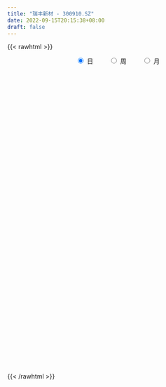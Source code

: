 ```yaml
---
title: "瑞丰新材 - 300910.SZ"
date: 2022-09-15T20:15:38+08:00
draft: false
---
```

{{< rawhtml >}}
    <div style="text-align: center">
        <label style="padding: 1rem;"><input style="margin-right: .5rem" type="radio" name="period" value="D" checked onclick="period_change(this)">日</label>
        <label style="padding: 1rem;"><input style="margin-right: .5rem" type="radio" name="period" value="W" onclick="period_change(this)">周</label>
        <label style="padding: 1rem;"><input style="margin-right: .5rem" type="radio" name="period" value="M" onclick="period_change(this)">月</label>
    </div>
    <div id="chart" style="height: 700px;"></div> 
    <script type="text/javascript">
        const D_v = [265239.82,178812.76,127866.94,154669.89,110350.59,71672.88,65908.51,87731.6,63380.52,58039.14,72346.67,47863.1,41564.38,43413.77,51141.52,51458.42,41984.56,51359.05,50642.97,64865.94,62270.12,39246.4,51663.91,59310.39,31575.37,101771.92,64932.13,42558.59,108663.12,115936.55,75778.19,44514.88,56887.15,44421.32,55670.16,45989.53,44589.13,48487.7,31153.14,27654.1,33430.33,32444.37,48963.35,36756.19,35875.88,32924.85,30083.06,27781.96,21212.11,26462.48,13798.61,17688.0,17529.25,21146.54,21567.78,24574.62,20676.32,16025.18,31972.82,18951.56,25923.86,19000.03,14087.41,27195.62,25243.57,22125.07,35376.93,17001.3,10348.96,13835.56,11318.64,8014.24,13038.38,13643.55,24622.74,22549.5,19756.67,11997.62,10304.67,8930.68,24960.99,13215.58,19631.69,23997.42,37309.44,23156.81,27769.44,26010.93,27167.44,40389.17,13758.5,13799.61,13621.76,10814.81,12557.93,31676.74,16470.57,24951.27,17338.12,26337.62,10347.92,7369.24,13548.0,8469.71,11501.62,10047.15,6929.0,5285.0,15931.98,10826.76,10658.98,15792.14,6698.02,8815.0,9707.98,10031.08,9915.27,7396.07,6809.98,21526.13,10368.54,12332.91,10866.28,8948.01,14718.27,9561.34,10905.82,8319.93,7511.42,9806.05,10767.95,20073.28,21159.03,12107.99,15196.6,11016.04,13837.13,7219.28,7871.88,10385.31,5295.33,10087.66,6945.53,7676.38,9467.44,6408.84,10156.74,6692.67,13645.72,15661.99,22777.88,12580.52,9478.86,14889.36,11416.24,17520.6,12924.17,9945.45,11721.84,9320.04,12568.74,15776.66,14046.76,9302.55,7771.09,12775.31,11888.01,22327.52,15819.19,9099.59,12513.03,10547.51,9074.01,7013.77,6114.64,4710.66,8127.73,8360.23,5506.15,7119.14,8069.3,22849.95,17860.75,14009.97,9209.33,7826.61,18007.0,10923.08,16683.51,10242.46,6055.63,10099.61,5204.36,6948.73,8575.69,5159.97,3964.52,10972.65,13072.28,14915.89,5326.91,7034.19,10434.37,5388.04,7064.72,4342.07,5136.85,6194.8,5764.33,6909.1,6718.11,4196.67,6383.08,5906.71,5079.89,4869.6,8289.24,7551.24,7339.22,21960.44,14095.2,5931.33,6332.0,3987.24,6590.36,5339.93,4093.86,4557.27,6557.89,5810.49,5012.29,7734.33,11269.21,5509.9,5641.0,5478.08,10646.56,8660.74,7983.35,2859.74,4478.85,3637.33,10447.81,29960.01,25346.23,13526.72,11460.22,8684.32,8818.6,10833.77,11206.79,18808.92,31072.0,15120.82,8546.38,6533.0,4058.0,8630.0,7473.61,4684.24,5650.29,3661.43,4924.31,3839.47,7666.49,6673.05,6994.28,9137.42,7486.93,6711.93,7076.0,7431.69,8676.9,9721.0,12817.7,6890.0,4113.9,4082.3,3235.4,3276.55,5619.39,4917.94,2637.41,2820.41,6347.68,2981.18,7371.5,5445.93,2708.35,3617.36,16181.96,8693.5,3669.58,6620.72,3886.65,4132.57,5773.78,6218.0,9018.0,5109.63,8276.01,6947.99,6089.67,5346.38,6588.3,14123.28,11285.84,7676.79,8381.27,9640.5,10383.06,10071.58,6901.16,7361.4,7761.73,7722.43,4455.74,2949.0,3195.69,5402.13,3687.64,6338.45,6041.53,4573.45,5640.0,2847.41,3588.82,6674.89,5040.13,14254.06,14432.01,18059.17,12866.82,9140.03,20185.28,22293.0,20328.01,11889.23,12602.54,14895.06,11079.92,12159.23,9979.06,8023.0,11752.39,7668.05,5280.44,4338.16,8245.75,11884.1,5757.0,5655.95,7136.49,7000.12,4930.03,5133.46,5694.91,5215.51,13028.61,6218.84,4838.76,6427.64,6221.86,6500.23,6440.89,21244.21,14014.45,8786.81,9479.95,6250.35,8573.0,8333.11,5792.91,7205.45,5169.02,9000.43,8239.0,5931.0,5369.12,9512.82,14632.02,30119.11,12964.69,13366.74,9791.4,7170.41,10729.12,12111.82,10565.96,19583.12,13659.95,12885.75,11596.33,7826.5,8034.27,7711.08,6200.34,8763.32,23779.41,12763.37,9567.76,10834.9,3860.43,5533.93,11470.53,5895.5,9138.32,17383.0,16610.43,8463.31,12549.53,8797.99,12166.96,5591.9,7232.66,21653.95,10496.0,21435.29,16459.74,8000.11,8261.27,6277.42,10207.0,12378.57,11952.1,35594.81,25461.0,17424.45,14687.23,10005.04,24456.32,17059.48,18178.88,14441.66,15458.9,11276.25,15359.38,12728.01,19911.96]
const D_histogram = [0.0,0.126997151,0.3636610482,-0.3735521497,-1.20495736,-1.7184948238,-1.819443144,-1.660007945,-1.8416360711,-2.0618586848,-2.4234066666,-2.4501978758,-2.3807964737,-2.3475944283,-2.1292547775,-1.9941965301,-1.7824078647,-1.6827282966,-1.6323704461,-1.3374298774,-0.8173632819,-0.3500705007,-0.4583913091,-0.3559861168,-0.1771129658,0.8161002858,1.2006833894,1.4821111985,1.9596355164,2.3729406777,2.0418145514,1.7347920885,1.240590667,1.0337780283,0.8866687011,0.9613605283,0.9513481843,0.8559689769,0.7063034227,0.6252128177,0.6467273001,0.7286744632,0.9944290975,0.7376088461,0.3992413886,0.4146009477,0.4718683329,0.2864818924,0.2733293076,0.003797214,-0.0759888376,-0.0937549926,-0.0446998414,0.1509816132,0.4241344713,0.6054764709,0.486090656,0.4571427537,0.716375102,0.7593814668,0.8607110835,0.7156306762,0.7264897836,0.7792568506,0.8505579109,0.7408136511,0.2625584883,-0.150974596,-0.3417366099,-0.3386950745,-0.4254433606,-0.402770671,-0.2779622161,-0.1780091383,-0.026354956,0.2091650099,0.3516866082,0.3402156493,0.3813843787,0.3778525931,0.5964307492,0.6918784337,0.7284587567,0.7022280699,1.0888704314,1.3535263396,1.6702691152,1.7880114021,1.5550728494,0.868493916,0.3681069298,0.0825657084,-0.2654086353,-0.4549790815,-0.3670881692,0.2393838733,0.6548167588,1.249519066,1.5154040941,1.4295272727,1.2858752513,1.005311415,0.6162505024,0.3543131327,0.2156104541,0.0371222283,-0.1372472932,-0.2306586609,0.0294857831,0.0680348772,0.1971745462,0.6770948902,0.8307005284,0.7532402423,0.913649397,0.9739811414,0.8666481586,0.7063789033,0.6856477427,0.3855869981,0.1716349132,0.4755840125,0.4061916013,0.3505676653,0.2884596577,0.2210568461,0.420760899,0.4879987037,0.2320850862,-0.2562449712,-0.5264706061,-0.9190429615,-1.8334093705,-2.1413929373,-2.4764983351,-2.5737338323,-2.0207941204,-1.563349877,-1.5033509248,-1.3092758019,-1.2323596648,-1.3551824055,-1.3454195871,-1.3635954501,-1.5643388278,-1.4952807926,-1.1769182911,-1.0526223218,-1.2965872787,-1.6981909215,-2.1098585275,-2.3393480741,-2.4168682213,-2.5574050832,-2.4351495659,-2.1298942151,-1.9718890629,-1.5915158971,-1.366324186,-1.1194526689,-0.7277074097,-0.7062918472,-0.5693365302,-0.2209788274,0.0493946195,0.4691158629,0.7972768547,1.5034115243,1.7320949175,1.8874542902,2.1375718954,2.2012695283,2.0829687395,1.7926984543,1.4861818024,1.2364080572,0.7561447108,0.576702497,0.5077475306,0.4517890539,0.6515782478,1.2919916691,1.6149353745,1.4821598492,1.4566182584,1.3118747767,0.5060639567,0.024524514,-0.0964781504,-0.3155157927,-0.360436597,-0.2011505739,-0.121512529,-0.1748280031,-0.413581959,-0.5687590704,-0.6685026437,-0.8952278061,-1.1793205593,-1.4313737308,-1.4088297932,-1.3391416409,-1.3655880226,-1.2646341583,-1.2304660195,-1.2039593637,-1.0226324265,-0.6920913806,-0.3756733495,-0.185946533,0.1375743478,0.4434423809,0.5859077011,0.862211526,1.0425800558,1.2262915773,1.2056672951,1.1063566202,0.7753400328,0.5048565863,0.1870634563,0.0173091084,0.0730082213,0.1214266822,-0.0194135022,-0.0002249451,0.0021129955,0.005249101,-0.0659575495,-0.1147836812,-0.2667381835,-0.1722621678,0.0146758565,0.1023154238,0.2256356721,0.3490247203,0.541136155,0.6584417941,0.5393301904,0.4180886605,0.3557980979,0.3278058846,0.4228633833,0.4193442094,0.7061794786,0.8182092346,0.8659052933,0.7271291436,0.4668826008,0.0160820517,-0.0436302264,0.2681817966,0.0313654993,0.05014492,-0.0757440334,-0.24150219,-0.3304742295,-0.2631545007,-0.3496922373,-0.3875706984,-0.3997395842,-0.475293639,-0.4553442968,-0.3851158809,-0.2363994704,-0.2748508764,-0.2263094991,-0.0084852198,0.259370569,0.3697303156,0.3390087718,0.2723903206,0.4529016348,0.5576432022,0.7880978645,0.5933503524,0.3515492665,0.3678225804,0.3373912814,0.1795953331,-0.0833529049,-0.3669637464,-0.5291209193,-0.6430991866,-0.7456044093,-0.903406927,-1.0619248665,-1.2050556914,-1.2287368955,-1.1377695518,-1.4219272878,-1.4259296773,-1.3159703461,-1.0071588693,-0.8256434951,-0.6517762995,-0.6039271513,-0.6062012311,-0.7213536759,-0.6628119679,-0.6175756851,-0.399762424,-0.2087326923,-0.1021027822,-0.0486246352,-0.1664470184,-0.277229593,-0.4441690311,-0.6071867855,-0.6825120998,-0.723534473,-0.5880090222,-0.5205369609,-0.5829475267,-0.4407297891,-0.1403297034,0.0957314045,0.264833297,0.3556948223,0.4940512516,0.5650910985,0.5787154065,0.6385588649,0.5957819427,0.6720876018,0.6771011633,0.6720002177,0.612708576,0.5326501145,0.6263530638,0.2993218071,0.5706278505,0.5766623057,0.4830839028,0.8005725844,1.2838518895,1.3207565974,1.3390571364,1.0736514283,0.6221066019,0.0174339507,-0.569233264,-0.8336803666,-1.0769616696,-0.9790622854,-0.7914715839,-0.6437623691,-0.4590410938,-0.2910291782,-0.0688823768,0.0844475577,0.2227901998,0.2699506736,0.3430262747,0.3849745709,0.3960401451,0.4628474928,0.5089814985,0.4007332076,0.2840834258,0.1893332487,0.1236937546,0.0992427559,0.1590993732,0.2274546636,0.626972367,0.8881283247,0.9555881105,0.9674043397,0.8381353138,0.8671719451,0.8617448529,0.7966609043,0.6849322479,0.5878304455,0.5515101721,0.5264919536,0.4340024922,0.3139316366,0.3684996749,0.6003033399,1.0745412151,1.3026420999,1.3187848426,1.3935063729,1.2751271966,1.1334657401,0.8939857553,0.7619791804,0.7605922289,0.7475168537,0.5812309947,0.2184561574,-0.0038949853,-0.0672159575,-0.1211992767,-0.149631211,-0.0855498768,0.1054666781,0.1602971092,0.1699250764,0.1407563578,0.0463592303,0.0569580281,0.1843731201,0.0926419117,-0.14333558,-0.2240923536,-0.1332543794,-0.2469234443,-0.1153004837,0.0498342248,0.186998103,0.1094753813,0.195405041,0.3284175897,0.3434588299,0.6582345036,0.9303637825,0.8185908487,0.5467702299,0.3037860569,0.3359810804,0.0761597221,-0.1043562766,0.3591053842,0.7888237579,0.7454897093,0.3896354949,0.0994495787,0.3816935394,0.5086438512,0.5119377426,0.5282841401,0.6962548977,0.7338031292,0.7389328828,0.7728444061,0.135216732]
const D_fast = [0.0,0.1587464387,0.486325598,-0.3442756373,-1.4769201876,-2.4200813574,-2.9758904635,-3.2314572508,-3.8734943947,-4.6091816795,-5.576581328,-6.2159220062,-6.7417197226,-7.2954162842,-7.6093903278,-7.9728812129,-8.2066945136,-8.5276970197,-8.8854317807,-8.9248486814,-8.6091229064,-8.2293477504,-8.452266386,-8.4388577229,-8.3042628134,-7.1070244903,-6.4222705394,-5.7703149306,-4.8028817337,-3.7963414029,-3.6170138913,-3.4903383322,-3.6743920869,-3.6227602186,-3.5482023705,-3.2331704112,-3.0053457091,-2.8867326723,-2.8598223708,-2.7846097714,-2.601413464,-2.3372976851,-1.8229357764,-1.8953538163,-2.1339109266,-2.0149011306,-1.8396666622,-1.9534326296,-1.8982528874,-2.1668356776,-2.2656189386,-2.3068238417,-2.2689436508,-2.035516793,-1.656330317,-1.3236191997,-1.3214823506,-1.2361445645,-0.7978184407,-0.5649667091,-0.2484593216,-0.2146320599,-0.0221505066,0.2254307731,0.5093713111,0.5848304641,0.1722149234,-0.2790618099,-0.5552579763,-0.6368902095,-0.8299993357,-0.908019314,-0.852701413,-0.7972506198,-0.6521851764,-0.3643739581,-0.1339307078,-0.0603477543,0.0761670697,0.1670984324,0.5347842758,0.8032015687,1.0218965809,1.1712229115,1.8300828809,2.433120374,3.1674304284,3.7321755659,3.8880052255,3.4185497711,3.0101895174,2.745289723,2.3309632206,2.0276480039,2.023766874,2.6900848848,3.26922196,4.1763040337,4.8210400853,5.0925450821,5.2703618735,5.241125891,5.0061276039,4.8327685174,4.7479684523,4.5787607836,4.3700794388,4.2190034059,4.4865192956,4.542077109,4.7205104146,5.3697044811,5.7309852515,5.8418350259,6.2306565298,6.5344835596,6.6438126165,6.660138087,6.8108188621,6.6071548669,6.4361115104,6.8589566128,6.8911121019,6.9231300823,6.933136989,6.920998389,7.2258926667,7.4151301472,7.2172378013,6.6648465011,6.2630032147,5.6406701189,4.2679513672,3.4246195662,2.4703895846,1.7297206293,1.7774618111,1.8440685853,1.5282298062,1.3949859787,1.1638121995,0.7021938575,0.3756017791,0.0165270536,-0.5753010311,-0.880063194,-0.8559302653,-0.9947898765,-1.5629016531,-2.3890530261,-3.328185264,-4.1425118291,-4.8242490317,-5.6041371643,-6.0906690385,-6.3178872415,-6.652854355,-6.6703601635,-6.7867494989,-6.8197411491,-6.6099227422,-6.7650801415,-6.770458957,-6.4773459611,-6.1946238594,-5.6576236502,-5.1301434447,-4.048155894,-3.3864487715,-2.7592258262,-1.9747152472,-1.3607002323,-0.9582588362,-0.8003545078,-0.7353257091,-0.6759974399,-0.9672246086,-1.0024911983,-0.9445092819,-0.8875204952,-0.5248367393,0.4385745992,1.1652521482,1.4030165852,1.7416295591,1.9248547716,1.2455599407,0.7701516265,0.6250294245,0.3271128341,0.1920828805,0.3010812601,0.3503411728,0.2533186979,-0.0888307477,-0.3861976268,-0.653066861,-1.1035989749,-1.6825218679,-2.2924184721,-2.6220819829,-2.8871792408,-3.2550226282,-3.4702273034,-3.7436756695,-4.0181588546,-4.0924900241,-3.9349718233,-3.7124721295,-3.5692319463,-3.2113174786,-2.7945888503,-2.5056466047,-2.0137898983,-1.5727763546,-1.0824919388,-0.8016993972,-0.6244209171,-0.7616024963,-0.9058717962,-1.1768990621,-1.3423261329,-1.2683749646,-1.1895998332,-1.3352933931,-1.3161610723,-1.3132948828,-1.3088465021,-1.39654254,-1.474064592,-1.6927036402,-1.6412931664,-1.450686178,-1.3374677548,-1.1577385884,-0.9470933602,-0.6196978866,-0.337781799,-0.3220608551,-0.3387802199,-0.3121212581,-0.2581620002,-0.0573886557,0.0439282228,0.5073083616,0.8238904263,1.0880628083,1.1310689445,0.9875430519,0.5407630158,0.4701431811,0.8490006532,0.6200257307,0.6513413815,0.5065164197,0.2803827156,0.1087921187,0.1103232223,-0.0636375736,-0.1984087092,-0.3105124912,-0.5048899557,-0.5987766877,-0.624827242,-0.5352106991,-0.6423748243,-0.6504108217,-0.4347078474,-0.1020094163,0.1007829091,0.1548135583,0.1562926873,0.4500294102,0.6941817781,1.1216609066,1.0752509826,0.9213372133,1.0295661723,1.0834826937,0.9705855786,0.6867991144,0.3114473363,0.0170099336,-0.2577431304,-0.5466494554,-0.9303037049,-1.3543028609,-1.7986976087,-2.1295630367,-2.3230380809,-2.9626776389,-3.3231624477,-3.5421957031,-3.4851739435,-3.5100694431,-3.4991463224,-3.602278962,-3.7561033496,-4.0515942134,-4.1587554974,-4.2679131359,-4.1500404807,-4.0111939221,-3.9300897075,-3.8887677194,-4.0482018572,-4.2282918301,-4.5062735259,-4.8210879767,-5.0670413159,-5.2889473074,-5.3004241121,-5.3630862911,-5.5712337386,-5.5391984483,-5.2738807884,-5.0138868293,-4.7785766126,-4.5987913817,-4.3369221395,-4.124609518,-3.9663063584,-3.7468231837,-3.6406546203,-3.3963270607,-3.2220382084,-3.0591390996,-2.9652535972,-2.9121495302,-2.6618583149,-2.9140591198,-2.5000961138,-2.3498960821,-2.3227035094,-1.8050716816,-1.0008294042,-0.633735547,-0.2806707238,-0.2776635749,-0.5736817508,-1.1739959143,-1.9029714451,-2.3758386393,-2.8883603597,-3.0352265468,-3.0455037413,-3.0587351188,-2.988774117,-2.8935194959,-2.6885932886,-2.5141514648,-2.3201112727,-2.2054631306,-2.0466309607,-1.9084390218,-1.7983634113,-1.6158441904,-1.44246481,-1.4505297991,-1.4961587244,-1.5435755893,-1.5782916448,-1.5779319545,-1.4783004939,-1.3530815377,-0.7968207425,-0.3136327036,-0.0072758902,0.2463914239,0.3266562264,0.5724858441,0.7824949651,0.9165762426,0.9760806482,1.0259364571,1.1274937267,1.2340984966,1.2501096582,1.2085217118,1.3552146688,1.7370941688,2.4799673477,3.0337287575,3.3795677109,3.8026658344,4.0030684573,4.1447734358,4.1287898898,4.18727811,4.3760392157,4.5498430539,4.5288649436,4.2207041456,3.9973792567,3.9172542951,3.8329711567,3.7671314196,3.8098252847,4.027208509,4.1221132175,4.1742224538,4.1802428247,4.0974355047,4.1222738095,4.2957821815,4.227211451,3.9554000644,3.8186202024,3.8761445817,3.7007446557,3.8035424954,3.9811357601,4.165049164,4.1148952877,4.2496762076,4.4647931538,4.5656991014,5.045033401,5.5497536255,5.642628404,5.5075003426,5.3404626838,5.4566529775,5.2158715497,5.0092664818,5.5625044886,6.1894288018,6.3324671805,6.0740218398,5.8086983183,6.1863656639,6.4404769385,6.5717552655,6.7201726981,7.0622071801,7.2832061939,7.4730691682,7.700191793,7.0963683019]
const D_slow = [0.0,0.0317492877,0.1226645498,0.0292765124,-0.2719628276,-0.7015865336,-1.1564473196,-1.5714493058,-2.0318583236,-2.5473229948,-3.1531746614,-3.7657241304,-4.3609232488,-4.9478218559,-5.4801355503,-5.9786846828,-6.424286649,-6.8449687231,-7.2530613346,-7.587418804,-7.7917596245,-7.8792772497,-7.9938750769,-8.0828716061,-8.1271498476,-7.9231247761,-7.6229539288,-7.2524261291,-6.7625172501,-6.1692820806,-5.6588284428,-5.2251304206,-4.9149827539,-4.6565382468,-4.4348710716,-4.1945309395,-3.9566938934,-3.7427016492,-3.5661257935,-3.4098225891,-3.2481407641,-3.0659721483,-2.8173648739,-2.6329626624,-2.5331523152,-2.4295020783,-2.3115349951,-2.239914522,-2.1715821951,-2.1706328916,-2.189630101,-2.2130688491,-2.2242438095,-2.1864984062,-2.0804647883,-1.9290956706,-1.8075730066,-1.6932873182,-1.5141935427,-1.324348176,-1.1091704051,-0.9302627361,-0.7486402902,-0.5538260775,-0.3411865998,-0.155983187,-0.0903435649,-0.1280872139,-0.2135213664,-0.298195135,-0.4045559751,-0.5052486429,-0.5747391969,-0.6192414815,-0.6258302205,-0.573538968,-0.485617316,-0.4005634036,-0.305217309,-0.2107541607,-0.0616464734,0.111323135,0.2934378242,0.4689948417,0.7412124495,1.0795940344,1.4971613132,1.9441641637,2.3329323761,2.5500558551,2.6420825876,2.6627240146,2.5963718558,2.4826270854,2.3908550432,2.4507010115,2.6144052012,2.9267849677,3.3056359912,3.6630178094,3.9844866222,4.235814476,4.3898771016,4.4784553847,4.5323579983,4.5416385553,4.507326732,4.4496620668,4.4570335126,4.4740422319,4.5233358684,4.6926095909,4.900284723,5.0885947836,5.3170071329,5.5605024182,5.7771644579,5.9537591837,6.1251711194,6.2215678689,6.2644765972,6.3833726003,6.4849205006,6.572562417,6.6446773314,6.6999415429,6.8051317677,6.9271314436,6.9851527151,6.9210914723,6.7894738208,6.5597130804,6.1013607378,5.5660125035,4.9468879197,4.3034544616,3.7982559315,3.4074184623,3.031580731,2.7042617806,2.3961718644,2.057376263,1.7210213662,1.3801225037,0.9890377967,0.6152175986,0.3209880258,0.0578324454,-0.2663143743,-0.6908621047,-1.2183267366,-1.8031637551,-2.4073808104,-3.0467320812,-3.6555194726,-4.1879930264,-4.6809652921,-5.0788442664,-5.4204253129,-5.7002884801,-5.8822153326,-6.0587882944,-6.2011224269,-6.2563671337,-6.2440184789,-6.1267395131,-5.9274202994,-5.5515674184,-5.118543689,-4.6466801164,-4.1122871426,-3.5619697605,-3.0412275756,-2.5930529621,-2.2215075115,-1.9124054972,-1.7233693195,-1.5791936952,-1.4522568126,-1.3393095491,-1.1764149871,-0.8534170699,-0.4496832262,-0.079143264,0.2850113007,0.6129799948,0.739495984,0.7456271125,0.7215075749,0.6426286267,0.5525194775,0.502231834,0.4718537018,0.428146701,0.3247512113,0.1825614436,0.0154357827,-0.2083711688,-0.5032013086,-0.8610447413,-1.2132521896,-1.5480375999,-1.8894346055,-2.2055931451,-2.51320965,-2.8141994909,-3.0698575975,-3.2428804427,-3.33679878,-3.3832854133,-3.3488918264,-3.2380312311,-3.0915543059,-2.8760014243,-2.6153564104,-2.3087835161,-2.0073666923,-1.7307775373,-1.5369425291,-1.4107283825,-1.3639625184,-1.3596352413,-1.341383186,-1.3110265154,-1.315879891,-1.3159361272,-1.3154078783,-1.3140956031,-1.3305849905,-1.3592809108,-1.4259654567,-1.4690309986,-1.4653620345,-1.4397831785,-1.3833742605,-1.2961180804,-1.1608340417,-0.9962235931,-0.8613910455,-0.7568688804,-0.6679193559,-0.5859678848,-0.480252039,-0.3754159866,-0.198871117,0.0056811917,0.222157515,0.4039398009,0.5206604511,0.5246809641,0.5137734075,0.5808188566,0.5886602314,0.6011964614,0.5822604531,0.5218849056,0.4392663482,0.373477723,0.2860546637,0.1891619891,0.0892270931,-0.0295963167,-0.1434323909,-0.2397113611,-0.2988112287,-0.3675239478,-0.4241013226,-0.4262226276,-0.3613799853,-0.2689474064,-0.1841952135,-0.1160976333,-0.0028722246,0.1365385759,0.3335630421,0.4819006302,0.5697879468,0.6617435919,0.7460914122,0.7909902455,0.7701520193,0.6784110827,0.5461308529,0.3853560562,0.1989549539,-0.0268967779,-0.2923779945,-0.5936419173,-0.9008261412,-1.1852685291,-1.5407503511,-1.8972327704,-2.2262253569,-2.4780150743,-2.684425948,-2.8473700229,-2.9983518107,-3.1499021185,-3.3302405375,-3.4959435295,-3.6503374507,-3.7502780567,-3.8024612298,-3.8279869254,-3.8401430842,-3.8817548388,-3.951062237,-4.0621044948,-4.2139011912,-4.3845292161,-4.5654128344,-4.7124150899,-4.8425493301,-4.9882862118,-5.0984686591,-5.133551085,-5.1096182338,-5.0434099096,-4.954486204,-4.8309733911,-4.6897006165,-4.5450217649,-4.3853820486,-4.236436563,-4.0684146625,-3.8991393717,-3.7311393173,-3.5779621733,-3.4447996446,-3.2882113787,-3.2133809269,-3.0707239643,-2.9265583879,-2.8057874122,-2.6056442661,-2.2846812937,-1.9544921444,-1.6197278602,-1.3513150032,-1.1957883527,-1.191429865,-1.333738181,-1.5421582727,-1.8113986901,-2.0561642614,-2.2540321574,-2.4149727497,-2.5297330231,-2.6024903177,-2.6197109119,-2.5985990225,-2.5429014725,-2.4754138041,-2.3896572354,-2.2934135927,-2.1944035564,-2.0786916832,-1.9514463086,-1.8512630067,-1.7802421502,-1.7329088381,-1.7019853994,-1.6771747104,-1.6373998671,-1.5805362012,-1.4237931095,-1.2017610283,-0.9628640007,-0.7210129157,-0.5114790873,-0.294686101,-0.0792498878,0.1199153383,0.2911484002,0.4381060116,0.5759835546,0.707606543,0.8161071661,0.8945900752,0.9867149939,1.1367908289,1.4054261327,1.7310866576,2.0607828683,2.4091594615,2.7279412607,3.0113076957,3.2348041345,3.4252989296,3.6154469868,3.8023262002,3.9476339489,4.0022479883,4.0012742419,3.9844702526,3.9541704334,3.9167626306,3.8953751614,3.921741831,3.9618161083,4.0042973774,4.0394864668,4.0510762744,4.0653157814,4.1114090614,4.1345695393,4.0987356444,4.042712556,4.0093989611,3.9476681,3.9188429791,3.9313015353,3.978051061,4.0054199064,4.0542711666,4.136375564,4.2222402715,4.3867988974,4.619389843,4.8240375552,4.9607301127,5.0366766269,5.120671897,5.1397118276,5.1136227584,5.2033991045,5.4006050439,5.5869774712,5.684386345,5.7092487396,5.8046721245,5.9318330873,6.0598175229,6.191888558,6.3659522824,6.5494030647,6.7341362854,6.9273473869,6.9611515699]
const D_data = [['2020-11-27', 83.0, 103.0, 81.9, 103.0],['2020-11-30', 106.0, 104.99, 99.96, 110.1],['2020-12-01', 103.0, 107.56, 100.98, 108.5],['2020-12-02', 106.99, 94.0, 93.23, 108.88],['2020-12-03', 90.2, 87.91, 87.55, 92.59],['2020-12-04', 87.68, 87.0, 86.0, 89.93],['2020-12-07', 86.01, 88.95, 85.53, 89.93],['2020-12-08', 87.8, 90.78, 86.88, 93.85],['2020-12-09', 89.45, 84.78, 84.51, 91.21],['2020-12-10', 83.98, 81.31, 80.63, 85.8],['2020-12-11', 81.12, 75.75, 74.52, 82.39],['2020-12-14', 75.25, 76.44, 74.1, 78.25],['2020-12-15', 77.94, 75.24, 74.28, 77.94],['2020-12-16', 74.54, 72.5, 71.7, 74.97],['2020-12-17', 72.8, 72.96, 70.33, 73.66],['2020-12-18', 72.0, 70.4, 69.32, 72.49],['2020-12-21', 69.51, 69.9, 68.43, 70.09],['2020-12-22', 69.0, 67.0, 67.0, 71.17],['2020-12-23', 66.19, 64.45, 63.82, 66.9],['2020-12-24', 63.99, 66.2, 63.75, 67.22],['2020-12-25', 65.66, 69.27, 65.11, 70.7],['2020-12-28', 68.25, 69.7, 67.7, 70.84],['2020-12-29', 68.96, 62.0, 62.0, 69.46],['2020-12-30', 61.03, 63.15, 60.01, 63.87],['2020-12-31', 62.55, 63.5, 62.4, 63.88],['2021-01-04', 63.9, 76.0, 63.0, 76.0],['2021-01-05', 74.0, 71.81, 70.08, 74.87],['2021-01-06', 71.4, 72.34, 69.2, 73.49],['2021-01-07', 71.5, 77.24, 71.0, 79.25],['2021-01-08', 79.4, 79.67, 78.45, 82.79],['2021-01-11', 76.22, 71.49, 71.0, 76.88],['2021-01-12', 70.11, 70.8, 69.86, 72.99],['2021-01-13', 70.54, 66.75, 64.42, 70.54],['2021-01-14', 66.0, 68.68, 64.7, 70.0],['2021-01-15', 68.0, 68.59, 67.5, 73.19],['2021-01-18', 68.8, 71.3, 68.72, 72.26],['2021-01-19', 71.8, 70.6, 70.2, 74.49],['2021-01-20', 70.06, 69.42, 67.22, 71.2],['2021-01-21', 69.59, 68.18, 67.81, 69.59],['2021-01-22', 68.88, 68.45, 67.2, 68.98],['2021-01-25', 68.4, 69.61, 68.4, 70.86],['2021-01-26', 69.63, 70.75, 69.1, 71.5],['2021-01-27', 71.49, 74.27, 71.26, 75.2],['2021-01-28', 72.39, 68.05, 67.8, 73.83],['2021-01-29', 68.56, 65.5, 63.28, 68.68],['2021-02-01', 64.5, 69.03, 64.24, 70.86],['2021-02-02', 69.3, 69.77, 67.9, 71.0],['2021-02-03', 68.51, 66.36, 66.0, 69.19],['2021-02-04', 65.69, 67.89, 65.51, 68.48],['2021-02-05', 67.76, 63.71, 63.66, 68.75],['2021-02-08', 64.08, 64.8, 62.01, 65.43],['2021-02-09', 64.42, 64.93, 63.66, 65.16],['2021-02-10', 65.18, 65.48, 63.75, 66.68],['2021-02-18', 67.6, 67.71, 66.72, 69.3],['2021-02-19', 67.18, 69.88, 67.18, 70.77],['2021-02-22', 70.0, 70.09, 69.66, 71.6],['2021-02-23', 69.5, 66.66, 66.55, 69.79],['2021-02-24', 66.21, 67.52, 66.17, 68.96],['2021-02-25', 67.33, 72.0, 65.5, 72.99],['2021-02-26', 70.38, 70.5, 69.85, 71.81],['2021-03-01', 70.91, 72.1, 70.31, 72.89],['2021-03-02', 72.03, 69.38, 68.93, 72.25],['2021-03-03', 69.4, 71.43, 68.81, 71.5],['2021-03-04', 70.78, 72.64, 69.94, 75.0],['2021-03-05', 71.48, 73.8, 71.48, 75.68],['2021-03-08', 74.4, 72.03, 71.31, 75.2],['2021-03-09', 72.5, 66.2, 65.51, 74.31],['2021-03-10', 65.6, 64.62, 64.2, 66.71],['2021-03-11', 64.99, 65.55, 63.77, 65.98],['2021-03-12', 66.07, 67.16, 65.38, 67.48],['2021-03-15', 66.5, 65.45, 64.51, 66.84],['2021-03-16', 65.44, 66.25, 64.74, 66.25],['2021-03-17', 66.08, 67.58, 65.81, 67.77],['2021-03-18', 67.54, 67.61, 67.0, 68.5],['2021-03-19', 67.49, 68.77, 66.89, 70.88],['2021-03-22', 68.94, 70.86, 68.94, 71.29],['2021-03-23', 70.64, 70.87, 70.02, 71.69],['2021-03-24', 70.63, 69.51, 69.3, 71.25],['2021-03-25', 69.53, 70.49, 69.03, 70.9],['2021-03-26', 70.22, 70.3, 69.52, 70.95],['2021-03-29', 70.49, 74.04, 69.5, 74.58],['2021-03-30', 73.16, 73.87, 72.57, 74.3],['2021-03-31', 73.22, 74.09, 73.22, 75.78],['2021-04-01', 75.03, 73.96, 73.05, 78.97],['2021-04-02', 74.47, 80.92, 74.47, 81.86],['2021-04-06', 80.94, 82.27, 80.16, 82.93],['2021-04-07', 81.6, 85.9, 81.6, 86.48],['2021-04-08', 86.0, 86.22, 81.0, 86.8],['2021-04-09', 85.35, 83.16, 83.16, 88.16],['2021-04-12', 80.66, 76.3, 74.92, 82.59],['2021-04-13', 77.06, 76.28, 75.1, 78.49],['2021-04-14', 76.4, 77.4, 75.64, 78.29],['2021-04-15', 76.5, 75.2, 74.22, 77.89],['2021-04-16', 75.2, 75.8, 73.4, 76.47],['2021-04-19', 75.17, 79.02, 75.17, 79.48],['2021-04-20', 79.0, 87.7, 79.0, 89.83],['2021-04-21', 86.98, 88.8, 86.66, 89.65],['2021-04-22', 88.8, 94.95, 87.55, 95.18],['2021-04-23', 94.04, 94.72, 92.34, 95.46],['2021-04-26', 99.3, 92.48, 89.3, 99.3],['2021-04-27', 92.41, 92.77, 90.88, 94.79],['2021-04-28', 92.77, 91.41, 91.41, 94.43],['2021-04-29', 91.79, 89.5, 89.0, 94.8],['2021-04-30', 88.9, 90.35, 88.5, 93.38],['2021-05-06', 90.36, 91.68, 90.36, 95.79],['2021-05-07', 91.0, 91.07, 88.48, 92.96],['2021-05-10', 92.72, 90.77, 89.0, 92.72],['2021-05-11', 90.4, 91.55, 88.95, 93.28],['2021-05-12', 91.2, 96.99, 91.02, 97.8],['2021-05-13', 95.06, 95.7, 92.7, 97.0],['2021-05-14', 95.78, 98.04, 93.5, 98.8],['2021-05-17', 97.99, 105.1, 97.5, 106.0],['2021-05-18', 104.8, 104.02, 102.22, 106.59],['2021-05-19', 104.92, 102.68, 101.5, 107.96],['2021-05-20', 101.6, 107.3, 100.0, 108.08],['2021-05-21', 107.3, 108.18, 105.0, 109.87],['2021-05-24', 108.18, 107.5, 103.01, 109.78],['2021-05-25', 106.81, 107.58, 105.67, 109.0],['2021-05-26', 106.68, 110.26, 106.2, 111.5],['2021-05-27', 108.07, 107.2, 101.1, 109.0],['2021-05-28', 106.59, 108.0, 106.0, 108.88],['2021-05-31', 106.95, 115.9, 106.81, 117.5],['2021-06-01', 116.02, 113.13, 111.0, 117.18],['2021-06-02', 112.0, 114.2, 111.5, 116.46],['2021-06-03', 114.2, 115.0, 110.53, 117.49],['2021-06-04', 114.07, 115.74, 112.0, 119.32],['2021-06-07', 116.96, 120.67, 116.49, 122.38],['2021-06-08', 120.66, 121.08, 117.65, 124.12],['2021-06-09', 121.08, 117.8, 117.0, 123.88],['2021-06-10', 118.01, 113.85, 112.99, 119.45],['2021-06-11', 113.85, 115.19, 113.07, 116.5],['2021-06-15', 118.0, 112.23, 106.01, 118.59],['2021-06-16', 112.0, 101.94, 101.17, 112.64],['2021-06-17', 105.15, 105.46, 103.53, 108.5],['2021-06-18', 105.08, 102.27, 101.2, 109.16],['2021-06-21', 102.52, 102.71, 101.0, 105.0],['2021-06-22', 104.7, 110.83, 104.7, 112.21],['2021-06-23', 110.11, 111.45, 108.05, 111.5],['2021-06-24', 110.56, 107.1, 106.77, 110.56],['2021-06-25', 106.99, 108.75, 106.51, 113.5],['2021-06-28', 108.31, 107.36, 106.5, 109.8],['2021-06-29', 107.05, 104.01, 102.5, 109.51],['2021-06-30', 105.02, 104.55, 102.88, 106.79],['2021-07-01', 104.5, 103.31, 103.31, 107.99],['2021-07-02', 103.41, 99.42, 98.81, 103.99],['2021-07-05', 99.7, 101.33, 99.12, 101.49],['2021-07-06', 101.32, 104.5, 97.5, 104.59],['2021-07-07', 104.0, 102.4, 100.8, 104.43],['2021-07-08', 102.29, 96.5, 94.5, 102.89],['2021-07-09', 94.93, 91.5, 89.99, 95.93],['2021-07-12', 91.49, 87.5, 86.88, 91.69],['2021-07-13', 87.79, 86.04, 85.02, 87.9],['2021-07-14', 85.81, 84.9, 83.69, 86.4],['2021-07-15', 85.01, 81.13, 80.88, 85.79],['2021-07-16', 80.92, 81.89, 80.55, 83.56],['2021-07-19', 81.9, 82.95, 81.5, 85.97],['2021-07-20', 81.51, 80.08, 79.55, 82.94],['2021-07-21', 80.18, 82.2, 79.6, 83.28],['2021-07-22', 82.31, 79.96, 79.7, 82.79],['2021-07-23', 79.55, 79.72, 78.01, 81.13],['2021-07-26', 79.49, 81.7, 79.45, 82.6],['2021-07-27', 82.05, 76.75, 76.75, 83.77],['2021-07-28', 75.21, 77.24, 72.09, 78.38],['2021-07-29', 78.91, 80.0, 77.33, 80.78],['2021-07-30', 79.79, 79.74, 77.5, 80.28],['2021-08-02', 78.64, 82.81, 78.64, 83.0],['2021-08-03', 82.77, 83.34, 81.6, 84.37],['2021-08-04', 83.77, 90.99, 82.36, 90.99],['2021-08-05', 90.99, 88.08, 87.0, 91.22],['2021-08-06', 88.0, 88.96, 86.51, 90.69],['2021-08-09', 89.2, 92.24, 87.0, 92.37],['2021-08-10', 92.39, 91.95, 90.69, 92.66],['2021-08-11', 91.31, 90.77, 88.1, 92.68],['2021-08-12', 89.77, 88.66, 87.8, 90.9],['2021-08-13', 88.15, 87.81, 87.03, 90.84],['2021-08-16', 87.03, 87.81, 87.03, 89.0],['2021-08-17', 88.88, 83.48, 82.8, 89.8],['2021-08-18', 83.4, 85.76, 83.4, 88.56],['2021-08-19', 86.06, 86.69, 85.3, 89.65],['2021-08-20', 86.8, 86.7, 84.0, 87.7],['2021-08-23', 88.08, 90.56, 87.01, 90.88],['2021-08-24', 88.0, 99.0, 87.5, 102.29],['2021-08-25', 98.04, 98.71, 94.0, 99.49],['2021-08-26', 97.69, 94.72, 94.52, 100.65],['2021-08-27', 95.7, 96.83, 93.49, 98.5],['2021-08-30', 98.25, 96.05, 95.51, 99.86],['2021-08-31', 95.9, 86.01, 85.44, 95.9],['2021-09-01', 86.01, 86.9, 83.13, 88.5],['2021-09-02', 86.38, 89.86, 85.38, 93.78],['2021-09-03', 90.22, 87.64, 85.52, 91.45],['2021-09-06', 87.2, 88.92, 85.68, 89.28],['2021-09-07', 88.85, 91.64, 88.0, 94.78],['2021-09-08', 92.17, 91.23, 90.21, 93.5],['2021-09-09', 90.0, 89.58, 87.79, 91.21],['2021-09-10', 90.02, 86.28, 86.0, 90.1],['2021-09-13', 86.28, 85.9, 84.19, 87.45],['2021-09-14', 86.33, 85.42, 85.13, 87.87],['2021-09-15', 85.27, 82.3, 81.3, 85.27],['2021-09-16', 82.26, 79.31, 78.22, 84.71],['2021-09-17', 80.87, 77.11, 75.01, 80.87],['2021-09-22', 76.85, 78.64, 76.0, 79.36],['2021-09-23', 78.71, 78.18, 76.18, 80.3],['2021-09-24', 78.57, 75.76, 75.5, 78.57],['2021-09-27', 75.6, 76.21, 74.6, 77.89],['2021-09-28', 77.0, 74.4, 74.01, 77.0],['2021-09-29', 73.57, 73.11, 73.06, 74.9],['2021-09-30', 73.6, 74.3, 72.77, 74.58],['2021-10-08', 75.0, 76.42, 74.5, 77.36],['2021-10-11', 76.6, 77.1, 74.02, 77.8],['2021-10-12', 77.1, 76.18, 74.25, 77.1],['2021-10-13', 76.06, 78.75, 75.02, 79.8],['2021-10-14', 78.54, 80.0, 77.6, 80.5],['2021-10-15', 79.99, 79.13, 77.5, 81.06],['2021-10-18', 79.0, 82.1, 78.05, 82.27],['2021-10-19', 82.31, 82.51, 80.5, 84.35],['2021-10-20', 82.01, 84.1, 82.01, 85.0],['2021-10-21', 84.1, 82.65, 82.04, 84.9],['2021-10-22', 82.42, 82.0, 78.7, 82.43],['2021-10-25', 82.0, 78.45, 77.59, 82.06],['2021-10-26', 77.29, 77.88, 73.13, 79.88],['2021-10-27', 76.32, 75.77, 74.22, 81.59],['2021-10-28', 75.77, 76.19, 74.9, 78.5],['2021-10-29', 75.8, 78.55, 74.28, 79.15],['2021-11-01', 78.52, 78.63, 77.57, 78.87],['2021-11-02', 79.04, 75.86, 75.22, 79.09],['2021-11-03', 75.88, 77.34, 74.62, 78.38],['2021-11-04', 77.48, 77.0, 75.58, 77.79],['2021-11-05', 77.0, 76.84, 76.0, 78.5],['2021-11-08', 77.68, 75.51, 74.18, 77.68],['2021-11-09', 75.75, 75.2, 74.0, 77.0],['2021-11-10', 75.25, 73.01, 72.31, 75.63],['2021-11-11', 73.89, 75.56, 72.27, 76.0],['2021-11-12', 75.45, 77.21, 73.18, 77.58],['2021-11-15', 77.73, 76.55, 75.58, 77.73],['2021-11-16', 76.56, 77.5, 76.2, 78.39],['2021-11-17', 77.27, 78.21, 76.62, 78.6],['2021-11-18', 77.85, 80.11, 77.42, 81.42],['2021-11-19', 79.39, 80.34, 78.3, 81.41],['2021-11-22', 81.99, 77.72, 77.41, 81.99],['2021-11-23', 77.88, 77.31, 76.91, 77.99],['2021-11-24', 77.08, 77.76, 75.1, 78.18],['2021-11-25', 77.8, 78.13, 76.42, 78.3],['2021-11-26', 78.0, 80.08, 78.0, 81.98],['2021-11-29', 78.01, 79.37, 74.68, 80.75],['2021-11-30', 79.13, 84.19, 79.13, 85.47],['2021-12-01', 83.22, 83.68, 81.6, 85.15],['2021-12-02', 84.18, 84.0, 82.06, 84.38],['2021-12-03', 83.59, 82.1, 80.66, 83.63],['2021-12-06', 82.14, 80.04, 79.43, 82.14],['2021-12-07', 79.3, 75.99, 75.0, 80.84],['2021-12-08', 75.99, 79.57, 74.71, 79.88],['2021-12-09', 79.57, 85.08, 78.94, 85.39],['2021-12-10', 85.5, 78.61, 77.05, 86.19],['2021-12-13', 77.87, 81.34, 76.4, 81.71],['2021-12-14', 80.76, 79.31, 79.2, 80.76],['2021-12-15', 79.32, 77.97, 77.75, 80.39],['2021-12-16', 78.47, 78.08, 77.18, 78.48],['2021-12-17', 78.08, 79.8, 76.8, 80.6],['2021-12-20', 79.48, 77.62, 77.03, 79.48],['2021-12-21', 77.87, 77.63, 76.5, 78.18],['2021-12-22', 77.3, 77.52, 76.12, 78.2],['2021-12-23', 77.49, 76.14, 76.09, 77.49],['2021-12-24', 76.15, 76.8, 75.11, 77.17],['2021-12-27', 76.8, 77.31, 75.19, 77.6],['2021-12-28', 77.19, 78.6, 76.38, 80.17],['2021-12-29', 79.16, 76.3, 75.64, 79.99],['2021-12-30', 76.79, 77.16, 75.9, 77.79],['2021-12-31', 77.62, 79.85, 77.0, 79.97],['2022-01-04', 79.8, 81.84, 78.6, 82.18],['2022-01-05', 81.65, 81.1, 79.02, 82.47],['2022-01-06', 80.27, 79.8, 79.1, 81.48],['2022-01-07', 79.2, 79.31, 78.65, 80.44],['2022-01-10', 79.31, 83.0, 77.89, 84.22],['2022-01-11', 83.37, 83.24, 82.45, 86.61],['2022-01-12', 83.88, 86.3, 82.5, 86.85],['2022-01-13', 86.34, 81.68, 81.5, 86.34],['2022-01-14', 81.26, 80.36, 80.27, 82.17],['2022-01-17', 80.51, 83.36, 80.2, 83.45],['2022-01-18', 84.2, 83.12, 82.0, 84.29],['2022-01-19', 84.37, 81.33, 80.72, 84.37],['2022-01-20', 80.91, 79.02, 78.26, 82.47],['2022-01-21', 79.02, 77.2, 76.12, 79.18],['2022-01-24', 76.39, 77.24, 76.39, 77.72],['2022-01-25', 77.23, 76.69, 75.3, 77.23],['2022-01-26', 76.0, 75.73, 74.02, 76.85],['2022-01-27', 75.32, 73.68, 72.5, 75.7],['2022-01-28', 73.07, 72.0, 69.0, 74.03],['2022-02-07', 72.38, 70.4, 70.02, 73.28],['2022-02-08', 70.98, 70.36, 69.52, 72.02],['2022-02-09', 70.46, 70.88, 70.1, 71.3],['2022-02-10', 70.88, 64.43, 64.0, 71.19],['2022-02-11', 64.64, 65.77, 63.2, 66.6],['2022-02-14', 65.28, 66.09, 63.38, 66.69],['2022-02-15', 66.15, 68.45, 66.15, 69.76],['2022-02-16', 68.5, 67.08, 66.61, 69.38],['2022-02-17', 66.97, 66.96, 65.13, 67.29],['2022-02-18', 66.5, 65.06, 64.63, 66.5],['2022-02-21', 64.7, 63.63, 63.3, 65.35],['2022-02-22', 63.0, 60.9, 60.45, 63.4],['2022-02-23', 60.95, 61.88, 60.51, 61.97],['2022-02-24', 61.53, 60.97, 60.23, 63.74],['2022-02-25', 61.16, 62.91, 60.88, 63.66],['2022-02-28', 62.84, 62.9, 61.01, 63.22],['2022-03-01', 63.0, 61.98, 61.23, 63.37],['2022-03-02', 61.27, 61.14, 60.8, 62.65],['2022-03-03', 61.01, 58.18, 57.7, 61.34],['2022-03-04', 57.62, 56.91, 56.45, 58.44],['2022-03-07', 56.75, 54.59, 54.3, 56.78],['2022-03-08', 54.57, 52.73, 52.68, 55.58],['2022-03-09', 53.0, 52.05, 49.09, 53.44],['2022-03-10', 53.34, 50.96, 50.53, 54.32],['2022-03-11', 51.0, 52.24, 49.51, 52.44],['2022-03-14', 52.28, 50.81, 50.55, 52.48],['2022-03-15', 50.78, 48.05, 48.01, 50.78],['2022-03-16', 49.11, 49.7, 46.59, 50.53],['2022-03-17', 49.95, 51.92, 49.95, 52.23],['2022-03-18', 51.55, 51.82, 51.0, 52.0],['2022-03-21', 51.81, 51.5, 50.78, 52.15],['2022-03-22', 51.66, 50.76, 50.1, 51.66],['2022-03-23', 50.92, 51.62, 50.43, 52.81],['2022-03-24', 51.49, 51.09, 50.06, 51.49],['2022-03-25', 51.41, 50.4, 50.05, 53.69],['2022-03-28', 50.26, 51.03, 48.98, 51.96],['2022-03-29', 51.92, 49.67, 49.49, 51.92],['2022-03-30', 49.81, 51.17, 49.6, 51.18],['2022-03-31', 50.67, 50.47, 50.12, 51.36],['2022-04-01', 50.3, 50.34, 48.82, 50.48],['2022-04-06', 50.34, 49.48, 48.8, 50.62],['2022-04-07', 49.43, 48.8, 48.0, 49.81],['2022-04-08', 48.93, 51.0, 48.6, 51.94],['2022-04-11', 51.0, 45.0, 45.0, 51.0],['2022-04-12', 45.22, 52.25, 45.22, 52.75],['2022-04-13', 51.78, 49.71, 48.63, 51.8],['2022-04-14', 49.15, 48.24, 48.02, 50.25],['2022-04-15', 47.62, 54.13, 47.5, 56.26],['2022-04-18', 54.13, 58.87, 52.8, 59.29],['2022-04-19', 58.03, 55.43, 54.5, 58.03],['2022-04-20', 55.9, 56.16, 54.65, 56.9],['2022-04-21', 55.59, 52.69, 52.5, 55.59],['2022-04-22', 52.0, 48.91, 48.34, 52.5],['2022-04-25', 47.5, 44.21, 44.16, 47.71],['2022-04-26', 44.5, 40.8, 40.04, 45.49],['2022-04-27', 40.55, 41.76, 38.66, 41.76],['2022-04-28', 40.95, 39.64, 39.03, 41.48],['2022-04-29', 40.41, 42.42, 39.77, 43.29],['2022-05-05', 42.39, 43.3, 42.04, 44.68],['2022-05-06', 42.53, 42.8, 41.81, 43.97],['2022-05-09', 43.1, 43.37, 42.0, 44.43],['2022-05-10', 42.46, 43.45, 41.99, 44.18],['2022-05-11', 43.39, 44.67, 43.39, 45.88],['2022-05-12', 44.03, 44.46, 43.96, 45.18],['2022-05-13', 44.35, 44.82, 44.35, 45.68],['2022-05-16', 45.04, 44.02, 43.81, 45.8],['2022-05-17', 44.75, 44.57, 43.62, 44.9],['2022-05-18', 44.99, 44.45, 44.2, 45.17],['2022-05-19', 43.46, 44.2, 43.37, 44.74],['2022-05-20', 44.15, 45.15, 44.15, 45.46],['2022-05-23', 45.25, 45.3, 44.39, 46.44],['2022-05-24', 45.49, 43.29, 42.81, 46.9],['2022-05-25', 43.29, 42.59, 41.88, 43.29],['2022-05-26', 42.65, 42.23, 41.31, 42.88],['2022-05-27', 42.12, 42.04, 41.65, 43.18],['2022-05-30', 41.35, 42.16, 41.26, 42.38],['2022-05-31', 42.3, 43.18, 41.3, 43.25],['2022-06-01', 43.18, 43.56, 42.63, 44.1],['2022-06-02', 43.23, 49.11, 43.23, 50.49],['2022-06-06', 49.32, 49.59, 48.91, 50.59],['2022-06-07', 49.42, 48.64, 47.84, 49.96],['2022-06-08', 48.43, 48.81, 47.66, 50.81],['2022-06-09', 48.5, 47.36, 47.0, 48.81],['2022-06-10', 47.0, 49.7, 46.98, 49.85],['2022-06-13', 49.72, 50.0, 49.05, 50.88],['2022-06-14', 49.11, 49.73, 48.01, 49.9],['2022-06-15', 49.73, 49.29, 49.02, 51.2],['2022-06-16', 49.28, 49.47, 49.2, 50.99],['2022-06-17', 49.34, 50.4, 48.81, 50.5],['2022-06-20', 51.3, 50.9, 50.4, 52.84],['2022-06-21', 50.92, 50.23, 49.57, 51.48],['2022-06-22', 50.5, 49.73, 49.41, 50.7],['2022-06-23', 49.95, 52.15, 49.84, 52.5],['2022-06-24', 52.24, 55.69, 52.24, 56.58],['2022-06-27', 58.65, 61.5, 58.0, 64.25],['2022-06-28', 61.8, 61.5, 59.35, 62.88],['2022-06-29', 60.3, 60.83, 59.52, 62.61],['2022-06-30', 61.12, 63.22, 60.45, 63.36],['2022-07-01', 63.28, 62.12, 61.69, 63.9],['2022-07-04', 61.27, 62.5, 61.09, 65.4],['2022-07-05', 62.66, 61.5, 59.4, 63.38],['2022-07-06', 61.63, 62.98, 61.5, 63.65],['2022-07-07', 63.86, 65.37, 63.59, 68.89],['2022-07-08', 64.98, 66.32, 64.97, 66.99],['2022-07-11', 66.47, 65.0, 63.91, 67.0],['2022-07-12', 65.01, 61.99, 61.0, 65.18],['2022-07-13', 62.49, 62.82, 61.21, 64.0],['2022-07-14', 63.51, 64.58, 62.21, 65.5],['2022-07-15', 65.06, 64.87, 63.76, 66.48],['2022-07-18', 61.4, 65.42, 61.4, 65.5],['2022-07-19', 66.33, 67.14, 64.61, 68.41],['2022-07-20', 67.47, 69.99, 67.45, 78.0],['2022-07-21', 70.11, 69.62, 68.78, 72.76],['2022-07-22', 69.4, 69.93, 68.24, 71.0],['2022-07-25', 71.0, 70.09, 69.01, 72.12],['2022-07-26', 70.09, 69.59, 68.32, 70.37],['2022-07-27', 69.55, 71.3, 68.8, 71.6],['2022-07-28', 71.3, 73.82, 70.29, 74.0],['2022-07-29', 74.06, 71.87, 71.62, 76.65],['2022-08-01', 71.66, 69.74, 69.0, 73.0],['2022-08-02', 69.36, 71.26, 68.05, 73.32],['2022-08-03', 71.0, 73.87, 70.29, 75.76],['2022-08-04', 73.89, 71.66, 70.51, 75.0],['2022-08-05', 70.0, 75.2, 70.0, 76.5],['2022-08-08', 75.9, 76.96, 73.96, 77.5],['2022-08-09', 77.7, 78.09, 75.62, 79.3],['2022-08-10', 78.1, 76.25, 75.83, 79.5],['2022-08-11', 76.95, 79.02, 76.47, 79.73],['2022-08-12', 82.98, 81.0, 80.0, 85.15],['2022-08-15', 81.89, 80.79, 78.0, 82.3],['2022-08-16', 82.5, 86.46, 80.6, 87.87],['2022-08-17', 86.99, 88.8, 86.3, 90.25],['2022-08-18', 89.61, 85.8, 85.34, 90.09],['2022-08-19', 85.81, 84.0, 83.4, 86.0],['2022-08-22', 83.57, 84.02, 83.0, 85.8],['2022-08-23', 84.03, 87.88, 83.68, 88.0],['2022-08-24', 87.84, 84.5, 83.95, 88.49],['2022-08-25', 85.05, 85.02, 82.66, 87.65],['2022-08-26', 83.99, 94.7, 83.0, 95.84],['2022-08-29', 95.2, 97.92, 94.0, 99.8],['2022-08-30', 97.19, 94.44, 93.15, 97.66],['2022-08-31', 94.25, 90.7, 90.21, 94.44],['2022-09-01', 92.0, 90.78, 90.6, 94.04],['2022-09-02', 91.25, 98.95, 90.29, 100.58],['2022-09-05', 98.95, 99.31, 94.25, 100.88],['2022-09-06', 98.83, 99.38, 96.0, 99.98],['2022-09-07', 99.38, 100.89, 97.63, 105.2],['2022-09-08', 100.99, 104.68, 100.02, 106.76],['2022-09-09', 105.0, 105.1, 102.27, 106.0],['2022-09-13', 105.86, 106.35, 103.63, 107.94],['2022-09-14', 104.54, 108.4, 103.0, 109.36],['2022-09-15', 109.78, 99.7, 99.0, 109.78]]
const W_v = [265239.82,643373.0600000001,347406.4399999999,235441.19,271122.64,181796.07,433862.31,277271.7,197873.6,187470.12,138464.46,49015.86,42714.32,112200.5,111450.49,98687.82,70637.55,73539.14,119115.12,104104.62,92383.85,102994.63,66072.49,21548.77,49631.72,51044.22,56015.99,56426.81,47311.17,68536.9,50329.64,39472.34,52565.96,71142.86,61432.1,59465.8,71909.62,45262.96,33823.91,71999.3,63682.66,36884.02,48085.31,22795.47,21931.68,6194.8,29971.29,31696.68,55658.19,24568.66,36384.21,35936.28,29407.08,88977.5,80740.08,42888.2,26393.88,34310.71,28706.55,42219.5,21131.58,22158.18,36647.1,24083.3,35569.63,43433.47,46153.2,34202.46,21572.91,22691.21,25969.08,74683.31,82007.84,52993.6,12948.49,35880.96,29895.01,35729.36,40407.19,47104.56,35500.92,43683.96,73412.35,66649.97,48053.93,61074.2,37595.29,64144.59,55443.46,64652.41,76409.9,92034.04,76415.17,47999.35]
const W_histogram = [0.0,-1.0210826211,-2.3231720522,-3.3513142326,-3.8769058073,-4.3472337269,-3.3482003223,-3.2119708011,-2.918185442,-2.7137243504,-2.4957545507,-2.047864879,-1.3068370482,-0.6591740251,0.0685519095,0.1738073078,0.409492156,0.7085339386,1.6100980279,2.303588185,2.2124078165,3.3062766698,3.5917199406,3.6721399629,4.0103304835,4.6855196926,4.8672610792,5.2245341713,5.1321420868,3.9616302354,3.4057672875,2.2475739215,0.8574261588,-0.7150383826,-1.8429112234,-2.4890365901,-2.2065454887,-2.0135842359,-1.8797118332,-1.0682982048,-1.1052729026,-1.1698512444,-1.7440953388,-2.1046559517,-2.3146057214,-2.1854069273,-1.8077757921,-1.2798970137,-1.0859286921,-0.9978993298,-0.8458699442,-0.4836315547,-0.2238669551,0.1040662802,0.105662978,0.201060394,0.0823951242,0.2216892104,0.2857545096,0.4001282468,0.2704543402,-0.1361906354,-0.7605404975,-1.1346071834,-1.421503466,-1.8811815632,-2.3358937829,-2.487107675,-2.4983168555,-2.3286999991,-2.0033801855,-1.4353268386,-1.2745172035,-1.4555334945,-1.3995656751,-1.0901438699,-0.7434496126,-0.6094062816,0.0353775734,0.5528639649,0.9691951349,1.5910134889,2.3781563786,3.0799244637,3.323803861,3.6757803089,3.8695697489,4.0339388947,4.3196869348,4.4779986309,5.0293264814,5.3750009426,5.6826578639,5.2003122998]
const W_fast = [0.0,-1.2763532764,-3.1592357205,-5.0252064591,-6.5200244856,-8.0771608369,-7.9151775129,-8.581940692,-9.0177016934,-9.4916716894,-9.8976405274,-9.9617170754,-9.5473985067,-9.0645289899,-8.3196650779,-8.1709578526,-7.8328999655,-7.3567246982,-6.0526361019,-4.7832488985,-4.3213273129,-2.4008892922,-1.2175160362,-0.2190610232,1.1217121183,2.9682812506,4.3668379069,6.0302445419,7.220887979,7.0407836865,7.3363625605,6.7400626748,5.5642714519,3.8130473147,2.2244466681,0.9560621539,0.6869168832,0.3764820769,0.0404265213,0.5847655986,0.2714726751,-0.0855684778,-1.0958364069,-1.9825610077,-2.7711622077,-3.1883151455,-3.2626279584,-3.0547234333,-3.1322372848,-3.2936827549,-3.3531208554,-3.1117903546,-2.9079924938,-2.5540426884,-2.5260302461,-2.3803677315,-2.4784342203,-2.2837178315,-2.1482139049,-1.933808106,-1.9958684275,-2.436561062,-3.2510460485,-3.9087645302,-4.5510366793,-5.4810101673,-6.5196958327,-7.2926866436,-7.928475038,-8.3410331813,-8.5165584141,-8.3073367769,-8.4651564426,-9.0100561073,-9.3039797066,-9.2670938689,-9.1062620147,-9.1245702541,-8.4709420057,-7.815239623,-7.1566096694,-6.1370379431,-4.7553559587,-3.2836067578,-2.2087763951,-0.93785487,0.2233270071,1.3961808766,2.7618506504,4.0396620042,5.8483214751,7.537746172,9.2660675593,10.0838000701]
const W_slow = [0.0,-0.2552706553,-0.8360636683,-1.6738922265,-2.6431186783,-3.72992711,-4.5669771906,-5.3699698909,-6.0995162514,-6.777947339,-7.4018859767,-7.9138521964,-8.2405614585,-8.4053549647,-8.3882169874,-8.3447651604,-8.2423921214,-8.0652586368,-7.6627341298,-7.0868370835,-6.5337351294,-5.707165962,-4.8092359768,-3.8912009861,-2.8886183652,-1.7172384421,-0.5004231723,0.8057103706,2.0887458923,3.0791534511,3.930595273,4.4924887534,4.7068452931,4.5280856974,4.0673578915,3.445098744,2.8934623718,2.3900663129,1.9201383546,1.6530638034,1.3767455777,1.0842827666,0.6482589319,0.122094944,-0.4565564864,-1.0029082182,-1.4548521662,-1.7748264196,-2.0463085927,-2.2957834251,-2.5072509112,-2.6281587999,-2.6841255386,-2.6581089686,-2.6316932241,-2.5814281256,-2.5608293445,-2.5054070419,-2.4339684145,-2.3339363528,-2.2663227678,-2.3003704266,-2.490505551,-2.7741573468,-3.1295332133,-3.5998286041,-4.1838020498,-4.8055789686,-5.4301581825,-6.0123331822,-6.5131782286,-6.8720099383,-7.1906392391,-7.5545226128,-7.9044140315,-8.176949999,-8.3628124021,-8.5151639725,-8.5063195792,-8.3681035879,-8.1258048042,-7.728051432,-7.1335123373,-6.3635312214,-5.5325802562,-4.6136351789,-3.6462427417,-2.6377580181,-1.5578362844,-0.4383366266,0.8189949937,2.1627452294,3.5834096954,4.8834877703]
const W_data = [['2020-11-27', 83.0, 103.0, 81.9, 103.0],['2020-12-04', 106.0, 87.0, 86.0, 110.1],['2020-12-11', 86.01, 75.75, 74.52, 93.85],['2020-12-18', 75.25, 70.4, 69.32, 78.25],['2020-12-25', 69.51, 69.27, 63.75, 71.17],['2020-12-31', 68.25, 63.5, 60.01, 70.84],['2021-01-08', 63.9, 79.67, 63.0, 82.79],['2021-01-15', 76.22, 68.59, 64.42, 76.88],['2021-01-22', 68.8, 68.45, 67.2, 74.49],['2021-01-29', 68.4, 65.5, 63.28, 75.2],['2021-02-05', 64.5, 63.71, 63.66, 71.0],['2021-02-10', 64.08, 65.48, 62.01, 66.68],['2021-02-19', 67.6, 69.88, 66.72, 70.77],['2021-02-26', 70.0, 70.5, 65.5, 72.99],['2021-03-05', 70.91, 73.8, 68.81, 75.68],['2021-03-12', 74.4, 67.16, 63.77, 75.2],['2021-03-19', 66.5, 68.77, 64.51, 70.88],['2021-03-26', 68.94, 70.3, 68.94, 71.69],['2021-04-02', 70.49, 80.92, 69.5, 81.86],['2021-04-09', 80.94, 83.16, 80.16, 88.16],['2021-04-16', 80.66, 75.8, 73.4, 82.59],['2021-04-23', 75.17, 94.72, 75.17, 95.46],['2021-04-30', 99.3, 90.35, 88.5, 99.3],['2021-05-07', 90.36, 91.07, 88.48, 95.79],['2021-05-14', 92.72, 98.04, 88.95, 98.8],['2021-05-21', 97.99, 108.18, 97.5, 109.87],['2021-05-28', 108.18, 108.0, 101.1, 111.5],['2021-06-04', 106.95, 115.74, 106.81, 119.32],['2021-06-11', 116.96, 115.19, 112.99, 124.12],['2021-06-18', 118.0, 102.27, 101.17, 118.59],['2021-06-25', 102.52, 108.75, 101.0, 113.5],['2021-07-02', 108.31, 99.42, 98.81, 109.8],['2021-07-09', 99.7, 91.5, 89.99, 104.59],['2021-07-16', 91.49, 81.89, 80.55, 91.69],['2021-07-23', 81.9, 79.72, 78.01, 85.97],['2021-07-30', 79.49, 79.74, 72.09, 83.77],['2021-08-06', 78.64, 88.96, 78.64, 91.22],['2021-08-13', 89.2, 87.81, 87.0, 92.68],['2021-08-20', 87.03, 86.7, 82.8, 89.8],['2021-08-27', 88.08, 96.83, 87.01, 102.29],['2021-09-03', 98.25, 87.64, 83.13, 99.86],['2021-09-10', 87.2, 86.28, 85.68, 94.78],['2021-09-17', 86.28, 77.11, 75.01, 87.87],['2021-09-24', 76.85, 75.76, 75.5, 80.3],['2021-09-30', 75.6, 74.3, 72.77, 77.89],['2021-10-08', 75.0, 76.42, 74.5, 77.36],['2021-10-15', 76.6, 79.13, 74.02, 81.06],['2021-10-22', 79.0, 82.0, 78.05, 85.0],['2021-10-29', 82.0, 78.55, 73.13, 82.06],['2021-11-05', 78.52, 76.84, 74.62, 79.09],['2021-11-12', 77.68, 77.21, 72.27, 77.68],['2021-11-19', 77.73, 80.34, 75.58, 81.42],['2021-11-26', 81.99, 80.08, 75.1, 81.99],['2021-12-03', 78.01, 82.1, 74.68, 85.47],['2021-12-10', 82.14, 78.61, 74.71, 86.19],['2021-12-17', 77.87, 79.8, 76.4, 81.71],['2021-12-24', 79.48, 76.8, 75.11, 79.48],['2021-12-31', 76.8, 79.85, 75.19, 80.17],['2022-01-07', 79.8, 79.31, 78.6, 82.47],['2022-01-14', 79.31, 80.36, 77.89, 86.85],['2022-01-21', 80.51, 77.2, 76.12, 84.37],['2022-01-28', 76.39, 72.0, 69.0, 77.72],['2022-02-11', 72.38, 65.77, 63.2, 73.28],['2022-02-18', 65.28, 65.06, 63.38, 69.76],['2022-02-25', 64.7, 62.91, 60.23, 65.35],['2022-03-04', 62.84, 56.91, 56.45, 63.37],['2022-03-11', 56.75, 52.24, 49.09, 56.78],['2022-03-18', 52.28, 51.82, 46.59, 52.48],['2022-03-25', 51.81, 50.4, 50.05, 53.69],['2022-04-01', 50.26, 50.34, 48.82, 51.96],['2022-04-08', 50.34, 51.0, 48.0, 51.94],['2022-04-15', 51.0, 54.13, 45.0, 56.26],['2022-04-22', 54.13, 48.91, 48.34, 59.29],['2022-04-29', 47.5, 42.42, 38.66, 47.71],['2022-05-06', 42.39, 42.8, 41.81, 44.68],['2022-05-13', 43.1, 44.82, 41.99, 45.88],['2022-05-20', 45.04, 45.15, 43.37, 45.8],['2022-05-27', 45.25, 42.04, 41.31, 46.9],['2022-06-02', 41.35, 49.11, 41.26, 50.49],['2022-06-10', 49.32, 49.7, 46.98, 50.81],['2022-06-17', 49.72, 50.4, 48.01, 51.2],['2022-06-24', 51.3, 55.69, 49.41, 56.58],['2022-07-01', 58.65, 62.12, 58.0, 64.25],['2022-07-08', 61.27, 66.32, 59.4, 68.89],['2022-07-15', 66.47, 64.87, 61.0, 67.0],['2022-07-22', 61.4, 69.93, 61.4, 78.0],['2022-07-29', 71.0, 71.87, 68.32, 76.65],['2022-08-05', 71.66, 75.2, 68.05, 76.5],['2022-08-12', 75.9, 81.0, 73.96, 85.15],['2022-08-19', 81.89, 84.0, 78.0, 90.25],['2022-08-26', 83.57, 94.7, 82.66, 95.84],['2022-09-02', 95.2, 98.95, 90.21, 100.58],['2022-09-09', 98.95, 105.1, 94.25, 106.76],['2022-09-16', 105.86, 99.7, 99.0, 109.78]]
const M_v = [444052.58,1500326.6400000001,1096477.7299999997,342395.14,412123.2599999999,426862.45,190573.61,232600.13,261750.54,248829.4,167545.53,123520.96,181602.47,218004.13,114215.81,102389.7,158374.76,239242.65,127175.91,220216.48,220543.8,318223.04,158875.88]
const M_histogram = [0.0,-2.6477948718,-4.0349094309,-4.35848979,-4.0785539256,-2.6171548349,0.1069846841,1.1246659107,0.1578745116,-0.0189719175,-0.8388239158,-0.9982795873,-0.6444708717,-0.6229366246,-1.0333746395,-1.7704654704,-2.8821340104,-3.8842147659,-4.1939907627,-2.8136410676,-1.1667838776,1.2131072259,3.297599409]
const M_fast = [0.0,-3.3097435897,-5.7055855066,-7.1187883132,-7.8584909302,-7.0513805483,-4.3004948582,-3.0016471539,-3.9289699251,-4.1105593336,-5.1401173109,-5.5491428792,-5.3564518815,-5.4906517905,-6.1594334653,-7.3391406638,-9.1713427064,-11.1444771534,-12.5027508409,-11.8258114126,-10.4706501921,-7.7874822821,-4.8785902468]
const M_slow = [0.0,-0.6619487179,-1.6706760757,-2.7602985232,-3.7799370046,-4.4342257133,-4.4074795423,-4.1263130646,-4.0868444367,-4.0915874161,-4.3012933951,-4.5508632919,-4.7119810098,-4.867715166,-5.1260588258,-5.5686751934,-6.289208696,-7.2602623875,-8.3087600782,-9.0121703451,-9.3038663145,-9.000589508,-8.1761896557]
const M_data = [['2020-11-30', 83.0, 104.99, 81.9, 110.1],['2020-12-31', 103.0, 63.5, 60.01, 108.88],['2021-01-29', 63.9, 65.5, 63.0, 82.79],['2021-02-26', 64.5, 70.5, 62.01, 72.99],['2021-03-31', 70.91, 74.09, 63.77, 75.78],['2021-04-30', 75.03, 90.35, 73.05, 99.3],['2021-05-31', 90.36, 115.9, 88.48, 117.5],['2021-06-30', 116.02, 104.55, 101.0, 124.12],['2021-07-30', 104.5, 79.74, 72.09, 107.99],['2021-08-31', 78.64, 86.01, 78.64, 102.29],['2021-09-30', 86.01, 74.3, 72.77, 94.78],['2021-10-29', 75.0, 78.55, 73.13, 85.0],['2021-11-30', 78.52, 84.19, 72.27, 85.47],['2021-12-31', 83.22, 79.85, 74.71, 86.19],['2022-01-28', 79.8, 72.0, 69.0, 86.85],['2022-02-28', 72.38, 62.9, 60.23, 73.28],['2022-03-31', 63.0, 50.47, 46.59, 63.37],['2022-04-29', 50.3, 42.42, 38.66, 59.29],['2022-05-31', 42.39, 43.18, 41.26, 46.9],['2022-06-30', 43.18, 63.22, 42.63, 64.25],['2022-07-29', 63.28, 71.87, 59.4, 78.0],['2022-08-31', 71.66, 90.7, 68.05, 99.8],['2022-09-30', 92.0, 99.7, 90.29, 109.78]]
        const D_a = [null,110.1,null,null,null,null,null,null,null,null,null,null,null,null,null,null,null,null,null,null,null,null,null,60.01,null,null,null,null,null,82.79,null,null,null,null,null,null,null,null,null,null,null,null,null,null,null,null,null,null,null,null,62.01,null,null,null,null,null,null,null,null,null,null,null,null,null,75.68,null,null,null,63.77,null,null,null,null,null,null,null,null,null,null,null,null,null,null,null,null,null,null,null,88.16,null,null,null,null,73.4,null,null,null,null,null,99.3,null,null,null,null,null,88.48,null,null,null,null,null,null,null,null,null,null,null,null,null,null,null,null,null,null,null,null,null,124.12,null,null,null,null,null,null,null,101.0,null,null,null,null,null,null,null,107.99,null,null,null,null,null,null,null,null,null,null,null,null,null,null,null,null,null,null,72.09,null,null,null,null,null,null,null,null,null,92.68,null,null,null,null,null,null,84.0,null,null,null,null,null,99.86,null,null,null,null,null,null,null,null,null,null,null,null,null,null,null,null,null,null,null,null,72.77,null,null,null,null,null,null,null,null,85.0,null,null,null,null,null,null,null,null,null,null,null,null,null,null,null,72.27,null,null,null,null,null,null,81.99,null,null,null,null,74.68,null,null,null,null,null,null,null,null,86.19,null,null,null,null,null,null,null,null,null,75.11,null,null,null,null,null,null,null,null,null,null,null,86.85,null,null,null,null,null,null,null,null,null,null,null,null,null,null,null,null,null,null,null,null,null,null,null,null,null,null,null,null,null,null,null,null,null,null,null,null,null,null,null,46.59,null,null,null,null,52.81,null,null,null,null,null,null,null,null,null,null,45.0,null,null,null,null,59.29,null,null,null,null,null,null,38.66,null,null,null,null,null,null,45.88,null,null,null,null,null,null,null,null,null,null,null,null,41.26,null,null,null,null,null,null,null,null,null,null,null,null,null,null,null,null,null,null,null,null,null,null,null,null,null,null,68.89,null,null,null,null,null,null,61.4,null,null,null,null,null,null,null,null,null,null,null,null,null,null,null,null,null,null,null,null,null,90.25,null,null,null,null,null,82.66,null,null,null,null,null,null,null,null,null,null,null,null,null,null]
const W_a = [null,110.1,null,null,null,60.01,null,null,null,null,null,null,null,null,null,null,null,null,null,null,null,null,null,null,null,null,null,null,124.12,null,null,null,null,null,null,72.09,null,null,null,102.29,null,null,null,null,null,null,null,null,null,null,72.27,null,null,null,null,null,null,null,null,86.85,null,null,null,null,null,null,null,null,null,null,null,null,null,38.66,null,null,null,null,null,null,null,null,null,null,null,78.0,null,null,null,null,null,null,null,null]
const M_a = [null,60.01,null,null,null,null,null,124.12,null,null,null,null,null,null,null,null,null,38.66,null,null,null,null,null]
        const D_b = [[{ coord: ['2020-11-30', 82.79] }, { coord: ['2021-04-16', 62.01] }],[{ coord: ['2021-06-08', 107.99] }, { coord: ['2021-07-28', 101.0] }],[{ coord: ['2021-07-28', 92.68] }, { coord: ['2021-10-20', 84.0] }],[{ coord: ['2021-11-11', 81.99] }, { coord: ['2022-01-12', 74.68] }],[{ coord: ['2022-03-16', 52.81] }, { coord: ['2022-04-18', 46.59] }],[{ coord: ['2022-04-27', 45.88] }, { coord: ['2022-07-07', 41.26] }]]
const W_b = [[{ coord: ['2020-12-04', 110.1] }, { coord: ['2022-04-29', 72.09] }]]
const M_b = []
    </script>
{{< /rawhtml >}}